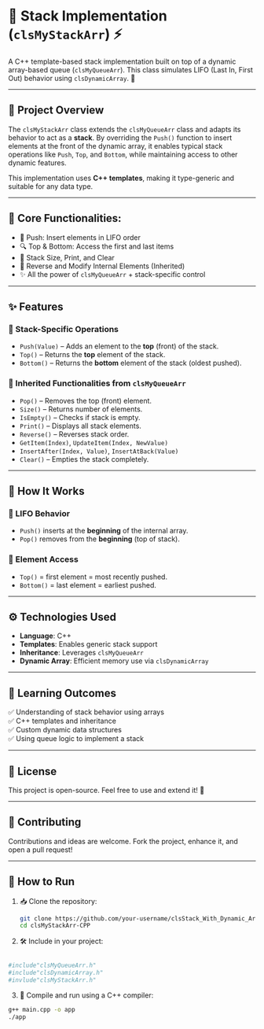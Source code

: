 # 📌 Stack Implementation (`clsMyStackArr`) ⚡

A C++ template-based stack implementation built on top of a dynamic array-based queue (`clsMyQueueArr`). This class simulates LIFO (Last In, First Out) behavior using `clsDynamicArray`. 🚀

---

## 🌟 Project Overview

The `clsMyStackArr` class extends the `clsMyQueueArr` class and adapts its behavior to act as a **stack**. By overriding the `Push()` function to insert elements at the front of the dynamic array, it enables typical stack operations like `Push`, `Top`, and `Bottom`, while maintaining access to other dynamic features.

This implementation uses **C++ templates**, making it type-generic and suitable for any data type.

---

## 🔹 Core Functionalities:

- 🚀 Push: Insert elements in LIFO order
- 🔍 Top & Bottom: Access the first and last items
- 📏 Stack Size, Print, and Clear
- 🔄 Reverse and Modify Internal Elements (Inherited)
- ✨ All the power of `clsMyQueueArr` + stack-specific control

---

## ✨ Features

### 🔹 Stack-Specific Operations
- `Push(Value)` – Adds an element to the **top** (front) of the stack.
- `Top()` – Returns the **top** element of the stack.
- `Bottom()` – Returns the **bottom** element of the stack (oldest pushed).

### 🔹 Inherited Functionalities from `clsMyQueueArr`
- `Pop()` – Removes the top (front) element.
- `Size()` – Returns number of elements.
- `IsEmpty()` – Checks if stack is empty.
- `Print()` – Displays all stack elements.
- `Reverse()` – Reverses stack order.
- `GetItem(Index)`, `UpdateItem(Index, NewValue)`
- `InsertAfter(Index, Value)`, `InsertAtBack(Value)`
- `Clear()` – Empties the stack completely.

---

## 🚀 How It Works

### 🔹 LIFO Behavior
- `Push()` inserts at the **beginning** of the internal array.
- `Pop()` removes from the **beginning** (top of stack).

### 🔹 Element Access
- `Top()` = first element = most recently pushed.
- `Bottom()` = last element = earliest pushed.

---

## ⚙️ Technologies Used

- **Language**: C++
- **Templates**: Enables generic stack support
- **Inheritance**: Leverages `clsMyQueueArr`
- **Dynamic Array**: Efficient memory use via `clsDynamicArray`

---

## 🎯 Learning Outcomes

✅ Understanding of stack behavior using arrays  
✅ C++ templates and inheritance  
✅ Custom dynamic data structures  
✅ Using queue logic to implement a stack  

---

## 📜 License

This project is open-source. Feel free to use and extend it! 🚀

---

## 🤝 Contributing

Contributions and ideas are welcome. Fork the project, enhance it, and open a pull request!

---

## 🏁 How to Run

1. 📥 Clone the repository:
   ```bash
   git clone https://github.com/your-username/clsStack_With_Dynamic_Array_Library-CPP.git
   cd clsMyStackArr-CPP
   ```
2. 🛠 Include in your project:
```bash

#include"clsMyQueueArr.h" 
#include"clsDynamicArray.h"
#invlude"clsMyStackArr.h"
```
3. 🧪 Compile and run using a C++ compiler:

```bash
g++ main.cpp -o app
./app
```

